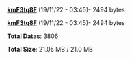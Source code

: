 [**kmF3tq8F**](/data/kmF3tq8F.txt) (19/11/22 - 03:45)- 2494 bytes

[**kmF3tq8F**](/data/kmF3tq8F.txt) (19/11/22 - 03:45)- 2494 bytes

**Total Datas**: 3806

**Total Size**: 21.05 MB / 21.0 MB